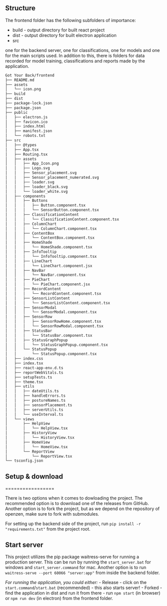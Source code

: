 
## Structure

The frontend folder has the following subfolders of importance:
* build - output directory for built react project
* dist - output directory for built electron application
* src


one for the backend server, one for classifications, one for models and one for the main scripts used. 
In addition to this, there is folders for data recorded for model training, classifications and reports made by the application.

```bash
Got Your Back/frontend
├── README.md
├── assets
│   └── icon.png
├── build
├── dist
├── package-lock.json
├── package.json
├── public
│   ├── electron.js
│   ├── favicon.ico
│   ├── index.html
│   ├── manifest.json
│   └── robots.txt
├── src
│   ├── @types
│   ├── App.tsx
│   ├── Routing.tsx
│   ├── assets
│   │   ├── App_Icon.png
│   │   ├── Logo.svg
│   │   ├── Sensor_placement.svg
│   │   ├── Sensor_placement_numerated.svg
│   │   ├── loader.svg
│   │   ├── loader_black.svg
│   │   └── loader_white.svg
│   ├── components
│   │   ├── Buttons
│   │   │   ├── Button.component.tsx
│   │   │   └── SensorButton.component.tsx
│   │   ├── ClassificationContent
│   │   │   └── ClassificationContent.component.tsx
│   │   ├── ColumnChart
│   │   │   └── ColumnChart.component.tsx
│   │   ├── ContentBox
│   │   │   └── ContentBox.component.tsx
│   │   ├── HomeShade
│   │   │   └── HomeShade.component.tsx
│   │   ├── InfoTooltip
│   │   │   └── InfoTooltip.component.tsx
│   │   ├── LineChart
│   │   │   └── LineChart.component.jsx
│   │   ├── NavBar
│   │   │   └── NavBar.component.tsx
│   │   ├── PieChart
│   │   │   └── PieChart.component.jsx
│   │   ├── RecordContent
│   │   │   └── RecordContent.component.tsx
│   │   ├── SensorListContent
│   │   │   └── SensorListContent.component.tsx
│   │   ├── SensorModal
│   │   │   └── SensorModal.component.tsx
│   │   ├── SensorRow
│   │   │   ├── SensorRowHome.component.tsx
│   │   │   └── SensorRowModal.component.tsx
│   │   ├── StatusBar
│   │   │   └── StatusBar.component.tsx
│   │   ├── StatusGraphPopup
│   │   │   └── StatusGraphPopup.component.tsx
│   │   └── StatusPopup
│   │       └── StatusPopup.component.tsx
│   ├── index.css
│   ├── index.tsx
│   ├── react-app-env.d.ts
│   ├── reportWebVitals.ts
│   ├── setupTests.ts
│   ├── theme.tsx
│   ├── utils
│   │   ├── dateUtils.ts
│   │   ├── handleErrors.ts
│   │   ├── postureNames.ts
│   │   ├── sensorPlacement.ts
│   │   ├── serverUtils.ts
│   │   └── useInterval.ts
│   └── views
│       ├── HelpView
│       │   └── HelpView.tsx
│       ├── HistoryView
│       │   └── HistoryView.tsx
│       ├── HomeView
│       │   └── HomeView.tsx
│       └── ReportView
│           └── ReportView.tsx
└── tsconfig.json
```

## Setup & download
=================

There is two options when it comes to dowloading the project. 
The recommended option is to download one of the releases from GitHub. 
Another option is to fork the project, but as we depend on the repository of openzen, make sure to fork with submodules.

For setting up the backend side of the project, run
``pip install -r "requirements.txt"``
from the project root. 

## Start server


This project utilizes the pip package waitress-serve for running a production server.
This can be run by running the ``start_server.bat`` for windows and ``start_server.command`` for mac.
Another option is to run 
``waitress-serve --port 60066 "server:app"``
from inside the backend folder. 

*For running the application, you could either:*
      - Release
            - click on the ``start.command``/``start.bat`` (recommended) - this also starts server!
      - Forked
            - find the application in dist and run it from there
            - run ``npm start`` (in browser) or ``npm run dev`` (in electron) from the frontend folder.

